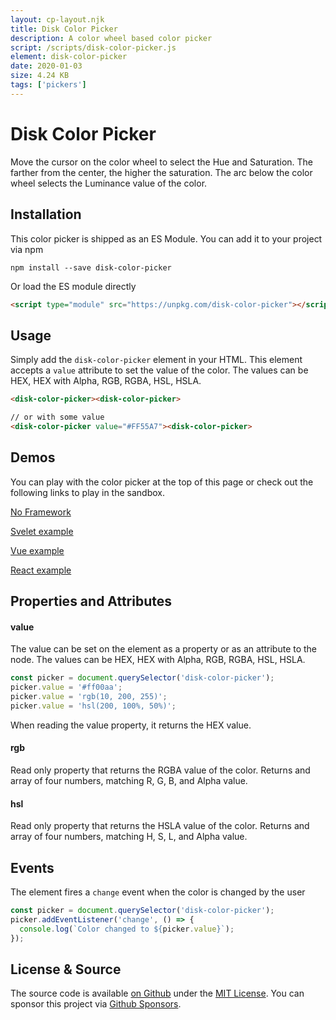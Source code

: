```yaml
---
layout: cp-layout.njk
title: Disk Color Picker
description: A color wheel based color picker
script: /scripts/disk-color-picker.js
element: disk-color-picker
date: 2020-01-03
size: 4.24 KB
tags: ['pickers']
---
```


# Disk Color Picker

Move the cursor on the color wheel to select the Hue and Saturation. The farther from the center, the higher the saturation. The arc below the color wheel selects the Luminance value of the color.

## Installation 
This color picker is shipped as an ES Module. You can add it to your project via npm

```shell
npm install --save disk-color-picker
```

Or load the ES module directly

```html
<script type="module" src="https://unpkg.com/disk-color-picker"></script>
```

## Usage
Simply add the `disk-color-picker` element in your HTML. This element accepts a `value` attribute to set the value of the color. 
The values can be HEX, HEX with Alpha, RGB, RGBA, HSL, HSLA.

```html
<disk-color-picker><disk-color-picker>

// or with some value
<disk-color-picker value="#FF55A7"><disk-color-picker>
```

## Demos
You can play with the color picker at the top of this page or check out the following links to play in the sandbox.

[No Framework](https://codesandbox.io/s/disk-color-picker-njyw5)

[Svelet example](https://codesandbox.io/s/disk-color-picker-svelte-q5v8m)

[Vue example](https://codesandbox.io/s/disk-color-picker-vue-lso2g)

[React example](https://codesandbox.io/s/disk-color-picker-react-vgonl)

## Properties and Attributes

#### value
The value can be set on the element as a property or as an attribute to the node. The values can be HEX, HEX with Alpha, RGB, RGBA, HSL, HSLA.

```javascript
const picker = document.querySelector('disk-color-picker');
picker.value = '#ff00aa';
picker.value = 'rgb(10, 200, 255)';
picker.value = 'hsl(200, 100%, 50%)';
```

When reading the value property, it returns the HEX value. 

#### rgb
Read only property that returns the RGBA value of the color. Returns and array of four numbers, matching R, G, B, and Alpha value.

#### hsl
Read only property that returns the HSLA value of the color. Returns and array of four numbers, matching H, S, L, and Alpha value.

## Events
The element fires a `change` event when the color is changed by the user

```javascript
const picker = document.querySelector('disk-color-picker');
picker.addEventListener('change', () => {
  console.log(`Color changed to ${picker.value}`);
});
```

## License & Source
The source code is available [on Github](https://github.com/pshihn/every-color-picker) under the [MIT License](https://github.com/pshihn/every-color-picker/blob/master/LICENSE). You can sponsor this project via [Github Sponsors](https://github.com/sponsors/pshihn).